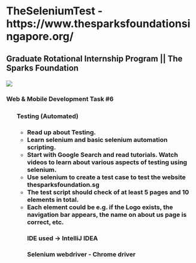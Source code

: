 <h1> TheSeleniumTest - https://www.thesparksfoundationsingapore.org/ </>

<h2> Graduate Rotational Internship Program ||
The Sparks Foundation </>
<p> <img src ="images/tsf-logo.png/"> </>

<h3> <b>Web & Mobile Development Task #6 <b/> <h3/>

<h4> <ul>Testing (Automated)<ul/> <h4/>

<li> Read up about Testing. </>
<li> Learn selenium and basic selenium automation scripting. </>
<li> Start with Google Search and read tutorials. Watch videos to learn about various aspects of testing using selenium. </>
<li> Use selenium to create a test case to test the website thesparksfoundation.sg </>
<li> The test script should check of at least 5 pages and 10 elements in total. </>
<li> Each element could be e.g. if the Logo exists, the navigation bar appears, the name on about us page is correct, etc. </>


<h4> IDE used -> IntelliJ IDEA </>
<h4> Selenium webdriver - Chrome driver </>

